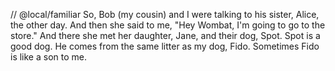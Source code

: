 // @local/familiar 
So, Bob (my cousin) and I were talking to his sister, Alice, the other day.
And then she said to me, "Hey Wombat, I'm going to go to the store."
And there she met her daughter, Jane, and their dog, Spot.
Spot is a good dog. He comes from the same litter as my dog, Fido.
Sometimes Fido is like a son to me.